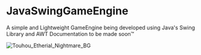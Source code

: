 # JavaSwingGameEngine
A simple and Lightweight GameEngine being developed using Java's Swing Library and AWT
Documentation to be made soon™

![Touhou_Etherial_Nightmare_BG](https://user-images.githubusercontent.com/61098580/170801770-9382b2f7-0ab1-48bd-aad9-5fa7f7cd38a5.jpg)
